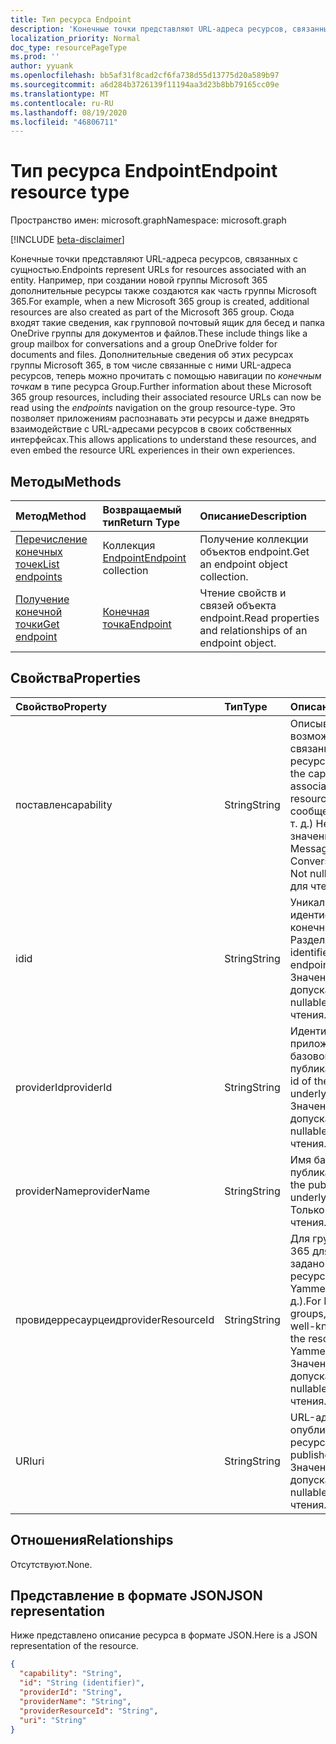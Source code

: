 ```yaml
---
title: Тип ресурса Endpoint
description: 'Конечные точки представляют URL-адреса ресурсов, связанных с сущностью.  Например, при создании новой группы Microsoft 365 дополнительные ресурсы также создаются как часть группы Microsoft 365. Сюда входят такие сведения, как групповой почтовый ящик для бесед и папка OneDrive группы для документов и файлов. Дополнительные сведения об этих ресурсах группы Microsoft 365, в том числе связанные с ними URL-адреса ресурсов, теперь можно прочитать с помощью навигации по *конечным точкам* в типе ресурса Group. Это позволяет приложениям распознавать эти ресурсы и даже внедрять взаимодействие с URL-адресами ресурсов в своих собственных интерфейсах. '
localization_priority: Normal
doc_type: resourcePageType
ms.prod: ''
author: yyuank
ms.openlocfilehash: bb5af31f8cad2cf6fa738d55d13775d20a589b97
ms.sourcegitcommit: a6d284b3726139f11194aa3d23b8bb79165cc09e
ms.translationtype: MT
ms.contentlocale: ru-RU
ms.lasthandoff: 08/19/2020
ms.locfileid: "46806711"
---
```

# <a name="endpoint-resource-type"></a><span data-ttu-id="fb7f2-107">Тип ресурса Endpoint</span><span class="sxs-lookup"><span data-stu-id="fb7f2-107">Endpoint resource type</span></span>

<span data-ttu-id="fb7f2-108">Пространство имен: microsoft.graph</span><span class="sxs-lookup"><span data-stu-id="fb7f2-108">Namespace: microsoft.graph</span></span>

[!INCLUDE [beta-disclaimer](../../includes/beta-disclaimer.md)]

<span data-ttu-id="fb7f2-109">Конечные точки представляют URL-адреса ресурсов, связанных с сущностью.</span><span class="sxs-lookup"><span data-stu-id="fb7f2-109">Endpoints represent URLs for resources associated with an entity.</span></span>  <span data-ttu-id="fb7f2-110">Например, при создании новой группы Microsoft 365 дополнительные ресурсы также создаются как часть группы Microsoft 365.</span><span class="sxs-lookup"><span data-stu-id="fb7f2-110">For example, when a new Microsoft 365 group is created, additional resources are also created as part of the Microsoft 365 group.</span></span> <span data-ttu-id="fb7f2-111">Сюда входят такие сведения, как групповой почтовый ящик для бесед и папка OneDrive группы для документов и файлов.</span><span class="sxs-lookup"><span data-stu-id="fb7f2-111">These include things like a group mailbox for conversations and a group OneDrive folder for documents and files.</span></span> <span data-ttu-id="fb7f2-112">Дополнительные сведения об этих ресурсах группы Microsoft 365, в том числе связанные с ними URL-адреса ресурсов, теперь можно прочитать с помощью навигации по *конечным точкам* в типе ресурса Group.</span><span class="sxs-lookup"><span data-stu-id="fb7f2-112">Further information about these Microsoft 365 group resources, including their associated resource URLs can now be read using the *endpoints* navigation on the group resource-type.</span></span> <span data-ttu-id="fb7f2-113">Это позволяет приложениям распознавать эти ресурсы и даже внедрять взаимодействие с URL-адресами ресурсов в своих собственных интерфейсах.</span><span class="sxs-lookup"><span data-stu-id="fb7f2-113">This allows applications to understand these resources, and even embed the resource URL experiences in their own experiences.</span></span>

## <a name="methods"></a><span data-ttu-id="fb7f2-114">Методы</span><span class="sxs-lookup"><span data-stu-id="fb7f2-114">Methods</span></span>

| <span data-ttu-id="fb7f2-115">Метод</span><span class="sxs-lookup"><span data-stu-id="fb7f2-115">Method</span></span>           | <span data-ttu-id="fb7f2-116">Возвращаемый тип</span><span class="sxs-lookup"><span data-stu-id="fb7f2-116">Return Type</span></span>    |<span data-ttu-id="fb7f2-117">Описание</span><span class="sxs-lookup"><span data-stu-id="fb7f2-117">Description</span></span>|
|:---------------|:--------|:----------|
|[<span data-ttu-id="fb7f2-118">Перечисление конечных точек</span><span class="sxs-lookup"><span data-stu-id="fb7f2-118">List endpoints</span></span>](../api/group-list-endpoints.md) |<span data-ttu-id="fb7f2-119">Коллекция [Endpoint](endpoint.md)</span><span class="sxs-lookup"><span data-stu-id="fb7f2-119">[Endpoint](endpoint.md) collection</span></span>| <span data-ttu-id="fb7f2-120">Получение коллекции объектов endpoint.</span><span class="sxs-lookup"><span data-stu-id="fb7f2-120">Get an endpoint object collection.</span></span> |
|[<span data-ttu-id="fb7f2-121">Получение конечной точки</span><span class="sxs-lookup"><span data-stu-id="fb7f2-121">Get endpoint</span></span>](../api/endpoint-get.md) | [<span data-ttu-id="fb7f2-122">Конечная точка</span><span class="sxs-lookup"><span data-stu-id="fb7f2-122">Endpoint</span></span>](endpoint.md) |<span data-ttu-id="fb7f2-123">Чтение свойств и связей объекта endpoint.</span><span class="sxs-lookup"><span data-stu-id="fb7f2-123">Read properties and relationships of an endpoint object.</span></span>|

## <a name="properties"></a><span data-ttu-id="fb7f2-124">Свойства</span><span class="sxs-lookup"><span data-stu-id="fb7f2-124">Properties</span></span>
| <span data-ttu-id="fb7f2-125">Свойство</span><span class="sxs-lookup"><span data-stu-id="fb7f2-125">Property</span></span>     | <span data-ttu-id="fb7f2-126">Тип</span><span class="sxs-lookup"><span data-stu-id="fb7f2-126">Type</span></span>   |<span data-ttu-id="fb7f2-127">Описание</span><span class="sxs-lookup"><span data-stu-id="fb7f2-127">Description</span></span>|
|:---------------|:--------|:----------|
| <span data-ttu-id="fb7f2-128">поставлен</span><span class="sxs-lookup"><span data-stu-id="fb7f2-128">capability</span></span>     | <span data-ttu-id="fb7f2-129">String</span><span class="sxs-lookup"><span data-stu-id="fb7f2-129">String</span></span>  | <span data-ttu-id="fb7f2-130">Описывает возможность, связанную с этим ресурсом.</span><span class="sxs-lookup"><span data-stu-id="fb7f2-130">Describes the capability that is associated with this resource.</span></span> <span data-ttu-id="fb7f2-131">(например, сообщения, беседы и т. д.)  Не допускает значение null.</span><span class="sxs-lookup"><span data-stu-id="fb7f2-131">(e.g. Messages, Conversations, etc.)  Not nullable.</span></span> <span data-ttu-id="fb7f2-132">Только для чтения.</span><span class="sxs-lookup"><span data-stu-id="fb7f2-132">Read-only.</span></span> |
| <span data-ttu-id="fb7f2-133">id</span><span class="sxs-lookup"><span data-stu-id="fb7f2-133">id</span></span>             | <span data-ttu-id="fb7f2-134">String</span><span class="sxs-lookup"><span data-stu-id="fb7f2-134">String</span></span>  | <span data-ttu-id="fb7f2-135">Уникальный идентификатор для конечной точки; Разделе.</span><span class="sxs-lookup"><span data-stu-id="fb7f2-135">Unique identifier for the endpoint; Key.</span></span> <span data-ttu-id="fb7f2-136">Значение null не допускается.</span><span class="sxs-lookup"><span data-stu-id="fb7f2-136">Not nullable.</span></span> <span data-ttu-id="fb7f2-137">Только для чтения.</span><span class="sxs-lookup"><span data-stu-id="fb7f2-137">Read-only.</span></span>|
| <span data-ttu-id="fb7f2-138">providerId</span><span class="sxs-lookup"><span data-stu-id="fb7f2-138">providerId</span></span>     | <span data-ttu-id="fb7f2-139">String</span><span class="sxs-lookup"><span data-stu-id="fb7f2-139">String</span></span>  | <span data-ttu-id="fb7f2-140">Идентификатор приложения для базовой службы публикации.</span><span class="sxs-lookup"><span data-stu-id="fb7f2-140">Application id of the publishing underlying service.</span></span> <span data-ttu-id="fb7f2-141">Значение null не допускается.</span><span class="sxs-lookup"><span data-stu-id="fb7f2-141">Not nullable.</span></span> <span data-ttu-id="fb7f2-142">Только для чтения.</span><span class="sxs-lookup"><span data-stu-id="fb7f2-142">Read-only.</span></span>|
| <span data-ttu-id="fb7f2-143">providerName</span><span class="sxs-lookup"><span data-stu-id="fb7f2-143">providerName</span></span>   | <span data-ttu-id="fb7f2-144">String</span><span class="sxs-lookup"><span data-stu-id="fb7f2-144">String</span></span>  | <span data-ttu-id="fb7f2-145">Имя базовой службы публикации.</span><span class="sxs-lookup"><span data-stu-id="fb7f2-145">Name of the publishing underlying service.</span></span> <span data-ttu-id="fb7f2-146">Только для чтения.</span><span class="sxs-lookup"><span data-stu-id="fb7f2-146">Read-only.</span></span>|
| <span data-ttu-id="fb7f2-147">провидерресаурцеид</span><span class="sxs-lookup"><span data-stu-id="fb7f2-147">providerResourceId</span></span>|<span data-ttu-id="fb7f2-148">String</span><span class="sxs-lookup"><span data-stu-id="fb7f2-148">String</span></span>| <span data-ttu-id="fb7f2-149">Для групп Microsoft 365 для ресурса задано известное имя ресурса (например, Yammer. Фидурл и т. д.).</span><span class="sxs-lookup"><span data-stu-id="fb7f2-149">For Microsoft 365 groups, this is set to a well-known name for the resource (e.g. Yammer.FeedURL etc.).</span></span> <span data-ttu-id="fb7f2-150">Значение null не допускается.</span><span class="sxs-lookup"><span data-stu-id="fb7f2-150">Not nullable.</span></span> <span data-ttu-id="fb7f2-151">Только для чтения.</span><span class="sxs-lookup"><span data-stu-id="fb7f2-151">Read-only.</span></span>|
| <span data-ttu-id="fb7f2-152">URI</span><span class="sxs-lookup"><span data-stu-id="fb7f2-152">uri</span></span>            | <span data-ttu-id="fb7f2-153">String</span><span class="sxs-lookup"><span data-stu-id="fb7f2-153">String</span></span>  | <span data-ttu-id="fb7f2-154">URL-адрес опубликованного ресурса.</span><span class="sxs-lookup"><span data-stu-id="fb7f2-154">URL of the published resource.</span></span> <span data-ttu-id="fb7f2-155">Значение null не допускается.</span><span class="sxs-lookup"><span data-stu-id="fb7f2-155">Not nullable.</span></span> <span data-ttu-id="fb7f2-156">Только для чтения.</span><span class="sxs-lookup"><span data-stu-id="fb7f2-156">Read-only.</span></span>|

## <a name="relationships"></a><span data-ttu-id="fb7f2-157">Отношения</span><span class="sxs-lookup"><span data-stu-id="fb7f2-157">Relationships</span></span>

<span data-ttu-id="fb7f2-158">Отсутствуют.</span><span class="sxs-lookup"><span data-stu-id="fb7f2-158">None.</span></span>


## <a name="json-representation"></a><span data-ttu-id="fb7f2-159">Представление в формате JSON</span><span class="sxs-lookup"><span data-stu-id="fb7f2-159">JSON representation</span></span>
<span data-ttu-id="fb7f2-160">Ниже представлено описание ресурса в формате JSON.</span><span class="sxs-lookup"><span data-stu-id="fb7f2-160">Here is a JSON representation of the resource.</span></span>

<!-- {
  "blockType": "resource",
  "optionalProperties": [

  ],
  "@odata.type": "microsoft.graph.endpoint"
}-->

```json
{
  "capability": "String",
  "id": "String (identifier)",
  "providerId": "String",
  "providerName": "String",
  "providerResourceId": "String",
  "uri": "String"
}

```

<!-- uuid: 8fcb5dbc-d5aa-4681-8e31-b001d5168d79
2015-10-25 14:57:30 UTC -->
<!--
{
  "type": "#page.annotation",
  "description": "Endpoint resource",
  "keywords": "",
  "section": "documentation",
  "tocPath": "",
  "suppressions": []
}
-->
